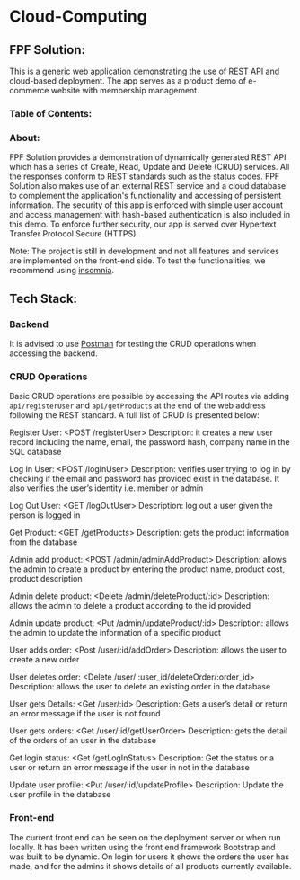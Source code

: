 # Cloud-Computing

## FPF Solution:
This is a generic web application demonstrating the use of REST API and cloud-based deployment. The app serves as a product demo of e-commerce website with membership management. 

### Table of Contents:

### About: 	
FPF Solution provides a demonstration of dynamically generated REST API which has a series of Create, Read, Update and Delete (CRUD) services. All the responses conform to REST standards such as the status codes. FPF Solution also makes use of an external REST service and a cloud database to complement the application's functionality and accessing of persistent information. The security of this app is enforced with simple user account and access management with hash-based authentication is also included in this demo. To enforce further security, our app is served over Hypertext Transfer Protocol Secure (HTTPS). 

Note: The project is still in development and not all features and services are implemented on the front-end side. To test the functionalities, we recommend using [insomnia](insomnia.rest).

## Tech Stack:
### Backend
It is advised to use [Postman](https://www.postman.com/) for testing the CRUD operations when accessing the backend.
### CRUD Operations
Basic CRUD operations are possible by accessing the API routes via adding ``api/registerUser`` and ``api/getProducts`` at the end of the web address following the REST standard. A full list of CRUD is presented below:

Register User:  <POST /registerUser> Description: it creates a new user record including the name, email, the password hash, company name in the SQL database 

Log In User:  <POST /logInUser> Description: verifies user trying to log in by checking if the email and password has provided exist in the database. It also verifies the user’s identity i.e. member or admin

Log Out User:  <GET /logOutUser> Description: log out a user given the person is logged in 

Get Product:  <GET /getProducts> Description: gets the product information from the database

Admin add product:  <POST /admin/adminAddProduct> Description: allows the admin to create a product by entering the product name, product cost, product description

Admin delete product:  <Delete /admin/deleteProduct/:id> Description: allows the admin to delete a product according to the id provided

Admin update product:  <Put /admin/updateProduct/:id> Description: allows the admin to update the information of a specific product

User adds order:  <Post /user/:id/addOrder> Description: allows the user to create a new order

User deletes order:  <Delete /user/ :user_id/deleteOrder/:order_id> Description: allows the user to delete an existing order in the database

User gets Details:  <Get /user/:id> Description: Gets a user’s detail or return an error message if the user is not found

User gets orders:  <Get /user/:id/getUserOrder> Description: gets the detail of the orders of an user in the database

Get login status:  <Get /getLogInStatus> Description: Get the status or a user or return an error message if the user in not in the database 

Update user profile: <Put /user/:id/updateProfile> Description: Update the user profile in the database


### Front-end
The current front end can be seen on the deployment server or when run locally. 
It has been written using the front end framework Bootstrap and was built to be dynamic.
On login for users it shows the orders the user has made, and for the admins it shows details of all products currently available.
